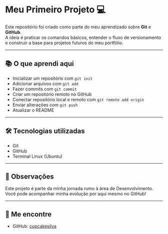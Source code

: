 # Meu Primeiro Projeto 💻

Este repositório foi criado como parte do meu aprendizado sobre **Git** e **GitHub**.  
A ideia é praticar os comandos básicos, entender o fluxo de versionamento e construir a base para projetos futuros do meu portfólio.

---

## 📚 O que aprendi aqui

- Inicializar um repositório com `git init`
- Adicionar arquivos com `git add`
- Fazer commits com `git commit`
- Criar um repositório remoto no GitHub
- Conectar repositório local e remoto com `git remote add origin`
- Enviar alterações com `git push`
- Atualizar o README

---

## 🛠️ Tecnologias utilizadas

- Git
- GitHub
- Terminal Linux (Ubuntu)

---

## 📌 Observações

Este projeto é parte da minha jornada rumo à área de Desenvolvimento.  
Você pode acompanhar minha evolução por aqui mesmo no GitHub!

---

## 🔗 Me encontre

- GitHub: [cupcakesilva](https://github.com/cupcakesilva)
